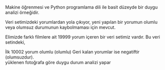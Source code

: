   
Makine öğrenmesi ve Python programlama dili ile basit düzeyde bir duygu analizi örneğidir. 

Veri setimizdeki yorumlardan yola çıkıyor, yeni yapılan bir yorumun olumlu veya olumsuz durumunun kaybolmaması için mevcut.

Elimizde farklı filmlere ait 19999 yorum içeren bir veri setimiz vardır. Bu veri setindeki,

İlk 10002 yorum olumlu (olumlu)
Geri kalan yorumlar ise negatiftir (olumsuzdur).  
yüklenen fotoğrafa göre duygu durum analizi yapar   
      
            
           
       
 
   
  
 
